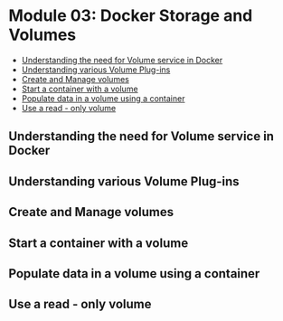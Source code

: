 # Module 03: Docker Storage and Volumes
 * [Understanding the need for Volume service in Docker]()
 * [Understanding various Volume Plug-ins]()
 * [Create and Manage volumes]()
 * [Start a container with a volume]()
 * [Populate data in a volume using a container]()
 * [Use a read - only volume]()

 ## Understanding the need for Volume service in Docker

 ## Understanding various Volume Plug-ins

 ## Create and Manage volumes

 ## Start a container with a volume

 ## Populate data in a volume using a container

 ## Use a read - only volume